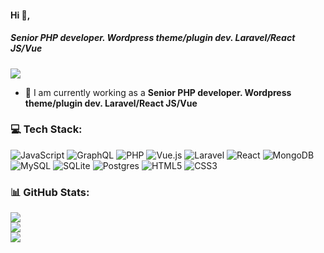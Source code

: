 #### Hi 👋,
##### **Senior PHP developer. Wordpress theme/plugin dev. Laravel/React JS/Vue**

[![](https://visitcount.itsvg.in/api?id=sadafrangian3&icon=0&color=0)](https://visitcount.itsvg.in)

- 🔭 I am currently working as a **Senior PHP developer. Wordpress theme/plugin dev. Laravel/React JS/Vue**

### 💻 Tech Stack:
![JavaScript](https://img.shields.io/badge/javascript-%23323330.svg?style=flat&logo=javascript&logoColor=%23F7DF1E) ![GraphQL](https://img.shields.io/badge/-GraphQL-E10098?style=flat&logo=graphql&logoColor=white) ![PHP](https://img.shields.io/badge/php-%23777BB4.svg?style=flat&logo=php&logoColor=white) ![Vue.js](https://img.shields.io/badge/vuejs-%2335495e.svg?style=flat&logo=vuedotjs&logoColor=%234FC08D) ![Laravel](https://img.shields.io/badge/laravel-%23FF2D20.svg?style=flat&logo=laravel&logoColor=white) ![React](https://img.shields.io/badge/react-%2320232a.svg?style=flat&logo=react&logoColor=%2361DAFB) ![MongoDB](https://img.shields.io/badge/MongoDB-%234ea94b.svg?style=flat&logo=mongodb&logoColor=white) ![MySQL](https://img.shields.io/badge/mysql-%2300f.svg?style=flat&logo=mysql&logoColor=white) ![SQLite](https://img.shields.io/badge/sqlite-%2307405e.svg?style=flat&logo=sqlite&logoColor=white) ![Postgres](https://img.shields.io/badge/postgres-%23316192.svg?style=flat&logo=postgresql&logoColor=white) ![HTML5](https://img.shields.io/badge/html5-%23E34F26.svg?style=flat&logo=html5&logoColor=white) ![CSS3](https://img.shields.io/badge/css3-%231572B6.svg?style=flat&logo=css3&logoColor=white)
### 📊 GitHub Stats:
![](https://github-readme-stats.vercel.app/api?username=sadafrangian3&theme=radical&hide_border=false&include_all_commits=false&count_private=false)<br/>
![](https://github-readme-streak-stats.herokuapp.com/?user=sadafrangian3&theme=radical&hide_border=false)<br/>
![](https://github-readme-stats.vercel.app/api/top-langs/?username=sadafrangian3&theme=radical&hide_border=false&include_all_commits=false&count_private=false&layout=compact)








